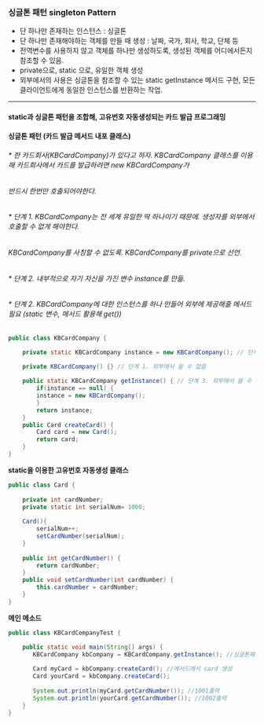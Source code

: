### 싱글톤 패턴 singleton Pattern
* 단 하나만 존재하는 인스턴스 : 싱글톤
* 단 하나만 존재해야하는 객체를 만들 때 생성 : 날짜, 국가, 회사, 학교, 단체 등
* 전역변수를 사용하지 않고 객체를 하나만 생성하도록, 생성된 객체를 어디에서든지 참조할 수 있음. 
* private으로, static 으로, 유일한 객체 생성
* 외부에서의 사용은 싱글톤을 참조할 수 있는 static getInstance 메서드 구현, 모든 클라이언트에게 동일한 인스턴스를 반환하는 작업.  

-------------------   



#### **static과 싱글톤 패턴을 조합해, 고유번호 자동생성되는 카드 발급 프로그래밍** 

**싱글톤 패턴 (카드 발급 메서드 내포 클래스)**   
###### * 한 카드회사(KBCardCompany)가 있다고 하자. KBCardCompany 클래스를 이용해 카드회사에서 카드를 발급하려면 new KBCardCompany가   
###### 	 반드시 한번만 호출되어야한다. 
###### * 단계 1. KBCardCompany는 전 세계 유일한 딱 하나이기 때문에. 생성자를 외부에서 호출할 수 없게 해야한다. 
###### 	       KBCardCompany를 사칭할 수 없도록. KBCardCompany를 private으로 선언.
###### * 단계 2. 내부적으로 자기 자신을 가진 변수 instance를 만듦.
###### * 단계 2. KBCardCompany에 대한 인스턴스를 하나 만들어 외부에 제공해줄 메서드 필요 (static 변수, 메서드 활용해 get())
    
```java
public class KBCardCompany {

	private static KBCardCompany instance = new KBCardCompany(); // 단계 2. 내부생성자 생성
	
	private KBCardCompany() {} // 단계 1. 외부에서 쓸 수 없음 

	public static KBCardCompany getInstance() { // 단계 3. 외부에서 쓸 수 있게끔 get 생성, static으로 다른 클래스에서 사용가능.
		if(instance == null) {
		instance = new KBCardCompany();
		}
		return instance;
	}
	public Card createCard() {
		Card card = new Card();
		return card;
	}		
}
```   
**static을 이용한 고유번호 자동생성 클래스**   
```java
public class Card {
	
	private int cardNumber;
	private static int serialNum= 1000;
	
	Card(){
		serialNum++;
		setCardNumber(serialNum);
	}
	
	public int getCardNumber() {
		return cardNumber;
	}
	public void setCardNumber(int cardNumber) {
		this.cardNumber = cardNumber;
	}
}
```    
**메인 메소드**  
```java
public class KBCardCompanyTest {

	public static void main(String[] args) {
	   KBCardCompany kbCompany = KBCardCompany.getInstance(); //싱글톤패턴
		
	   Card myCard = kbCompany.createCard(); //메서드에서 card 생성
	   Card yourCard = kbCompany.createCard();
		
	   System.out.println(myCard.getCardNumber()); //1001출력
	   System.out.println(yourCard.getCardNumber()); //1002출력
	}
}
```
